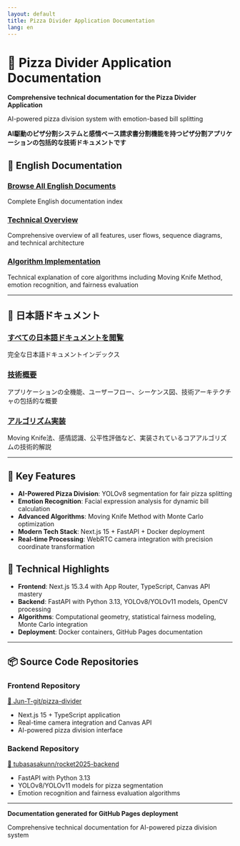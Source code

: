 ```yaml
---
layout: default
title: Pizza Divider Application Documentation
lang: en
---
```


# 🍕 Pizza Divider Application Documentation

**Comprehensive technical documentation for the Pizza Divider Application**

AI-powered pizza division system with emotion-based bill splitting

**AI駆動のピザ分割システムと感情ベース請求書分割機能を持つピザ分割アプリケーションの包括的な技術ドキュメントです**

## 📖 English Documentation

### [Browse All English Documents](./en/)
Complete English documentation index

### [Technical Overview](./en/overview)
Comprehensive overview of all features, user flows, sequence diagrams, and technical architecture


### [Algorithm Implementation](./en/algorithms)
Technical explanation of core algorithms including Moving Knife Method, emotion recognition, and fairness evaluation

---

## 📖 日本語ドキュメント

### [すべての日本語ドキュメントを閲覧](./ja/)
完全な日本語ドキュメントインデックス

### [技術概要](./ja/overview)
アプリケーションの全機能、ユーザーフロー、シーケンス図、技術アーキテクチャの包括的な概要


### [アルゴリズム実装](./ja/algorithms)
Moving Knife法、感情認識、公平性評価など、実装されているコアアルゴリズムの技術的解説

---

## 🚀 Key Features

- **AI-Powered Pizza Division**: YOLOv8 segmentation for fair pizza splitting
- **Emotion Recognition**: Facial expression analysis for dynamic bill calculation  
- **Advanced Algorithms**: Moving Knife Method with Monte Carlo optimization
- **Modern Tech Stack**: Next.js 15 + FastAPI + Docker deployment
- **Real-time Processing**: WebRTC camera integration with precision coordinate transformation

## 🔧 Technical Highlights

- **Frontend**: Next.js 15.3.4 with App Router, TypeScript, Canvas API mastery
- **Backend**: FastAPI with Python 3.13, YOLOv8/YOLOv11 models, OpenCV processing
- **Algorithms**: Computational geometry, statistical fairness modeling, Monte Carlo integration
- **Deployment**: Docker containers, GitHub Pages documentation

---

## 📦 Source Code Repositories

### **Frontend Repository**
[🔗 Jun-T-git/pizza-divider](https://github.com/Jun-T-git/pizza-divider)
- Next.js 15 + TypeScript application
- Real-time camera integration and Canvas API
- AI-powered pizza division interface

### **Backend Repository**  
[🔗 tubasasakunn/rocket2025-backend](https://github.com/tubasasakunn/rocket2025-backend)
- FastAPI with Python 3.13
- YOLOv8/YOLOv11 models for pizza segmentation
- Emotion recognition and fairness evaluation algorithms

---

**Documentation generated for GitHub Pages deployment**

Comprehensive technical documentation for AI-powered pizza division system